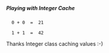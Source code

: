 ## <h5>Playing with Integer Cache </h5>
  
      0 + 0  =  21
   
      1 + 1  =  42

Thanks Integer class caching values :-)
